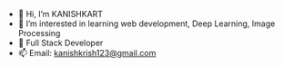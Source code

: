 - 👋 Hi, I’m KANISHKART
- 👀 I’m interested in learning web development, Deep Learning, Image Processing
- 🌱 Full Stack Developer
- 📫 Email: kanishkrish123@gmail.com


